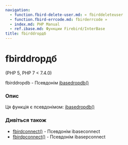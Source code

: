 ```yaml
---
navigation:
  - function.fbird-delete-user.md: « fbirddeleteuser
  - function.fbird-errcode.md: fbirderrcode »
  - index.md: PHP Manual
  - ref.ibase.md: Функции Firebird/InterBase
title: fbirddropдб
---
```

# fbirddropдб

(PHP 5, PHP 7 < 7.4.0)

fbirddropdb - Псевдонім [ibasedropdb()](function.ibase-drop-db.md)

### Опис

Ця функція є псевдонімом: [ibasedropdb()](function.ibase-drop-db.md)

### Дивіться також

-   [fbirdconnect()](function.fbird-connect.md) - Псевдонім ibaseconnect
-   [fbirdpconnect()](function.fbird-pconnect.md) - Псевдонім ibasepconnect
